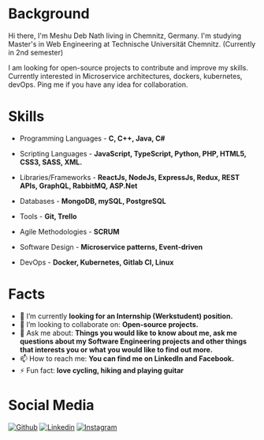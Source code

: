 # Background  #

Hi there, I'm Meshu Deb Nath living in Chemnitz, Germany. I'm studying Master's in Web Engineering at Technische Universität Chemnitz. (Currently in 2nd semester)

I am looking for open-source projects to contribute and improve my skills. Currently interested in Microservice architectures, dockers, kubernetes, devOps. Ping me if you have any idea for collaboration. 

# Skills #

- Programming Languages - **C, C++, Java, C#**

- Scripting Languages - **JavaScript, TypeScript, Python, PHP, HTML5, CSS3, SASS, XML.**

- Libraries/Frameworks - **ReactJs, NodeJs, ExpressJs, Redux, REST APIs, GraphQL, RabbitMQ, ASP.Net**

- Databases - **MongoDB, mySQL, PostgreSQL** 

- Tools - **Git, Trello**

- Agile Methodologies - **SCRUM**

- Software Design - **Microservice patterns, Event-driven**

- DevOps - **Docker, Kubernetes, Gitlab CI, Linux**


# Facts #

- 🔭 I’m currently **looking for an Internship (Werkstudent) position.**
- 👯 I’m looking to collaborate on: **Open-source projects.**
- 💬 Ask me about: **Things you would like to know about me, ask me questions about my Software Engineering projects and other things that interests you or what you would like to find out more.**
- 📫 How to reach me: **You can find me on LinkedIn and Facebook.**
- ⚡ Fun fact: **love cycling, hiking and playing guitar**

# Social Media #

[![Github](https://img.shields.io/badge/-Github-000?style=flat&logo=Github&logoColor=white)](https://github.com/meshu3369)
[![Linkedin](https://img.shields.io/badge/-LinkedIn-blue?style=flat&logo=Linkedin&logoColor=white)](https://www.linkedin.com/in/meshudebnath/)
[![Instagram](https://img.shields.io/badge/-Instagram-c13584?style=flat&labelColor=c13584&logo=instagram&logoColor=white)](https://www.instagram.com/notmeshu/)

